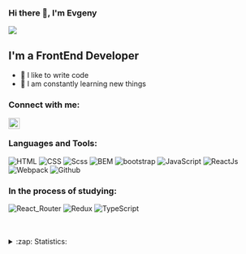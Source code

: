 ### Hi there 👋, I'm Evgeny

![](https://komarev.com/ghpvc/?username=gladkoff07)

## I'm a FrontEnd Developer
- 💪 I like to write code
- 🥅 I am constantly learning new things

### Connect with me:

[<img align="left" alt="Evgeny Gladkov" width="22px" src="https://img.shields.io/badge/Telegram-111111?style=for-the-badge&logo=telegram" />][telegram]

<br />

### Languages and Tools:

![HTML](https://img.shields.io/badge/-HTML-090909?style=for-the-badge&logo=html5)
![CSS](https://img.shields.io/badge/-CSS-090909?style=for-the-badge&logo=css3)
![Scss](https://img.shields.io/badge/-Scss-090909?style=for-the-badge&logo=sass)
![BEM](https://img.shields.io/badge/-BEM-090909?style=for-the-badge&logo=bem)
![bootstrap](https://img.shields.io/badge/bootstrap-111111?style=for-the-badge&logo=Bootstrap)
![JavaScript](https://img.shields.io/badge/-JavaScript-090909?style=for-the-badge&logo=JavaScript)
![ReactJs](https://img.shields.io/badge/-ReactJs-090909?style=for-the-badge&logo=React)
![Webpack](https://img.shields.io/badge/-webpack-090909?style=for-the-badge&logo=webpack)
![Github](https://img.shields.io/badge/Github-111111?style=for-the-badge&logo=GitHub)

### In the process of studying:

![React_Router](https://img.shields.io/badge/React_Router-111111?style=for-the-badge&logo=ReactRouter)
![Redux](https://img.shields.io/badge/-Redux-090909?style=for-the-badge&logo=Redux)
![TypeScript](https://img.shields.io/badge/-TypeScript-090909?style=for-the-badge&logo=TypeScript)

<br />
<br />

<details>
  <summary>:zap: Statistics:</summary>
   <img align="left" alt="codeSTACKr's GitHub Stats" src="https://github-readme-stats.vercel.app/api/top-langs/?username=gladkoff07&langs_count=8&layout=compact" />
    <br />
    <img align="left" alt="codeSTACKr's GitHub Stats" src="https://github-readme-stats.vercel.app/api?username=gladkoff07&show_icons=true" />
</details>


[telegram]: https://t.me/gladkoff07